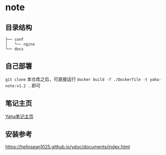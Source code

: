# note

## 目录结构

~~~bash
├── conf
│   └── nginx
└── docs
~~~

## 自己部署

`git clone` 本仓库之后，可直接运行 `docker build -f ./Dockerfile -t yaha-note:v1.2 .` 即可

## 笔记主页

[Yaha笔记主页](https://flyaha.top/note)

## 安装参考

https://hellosean1025.github.io/ydoc/documents/index.html